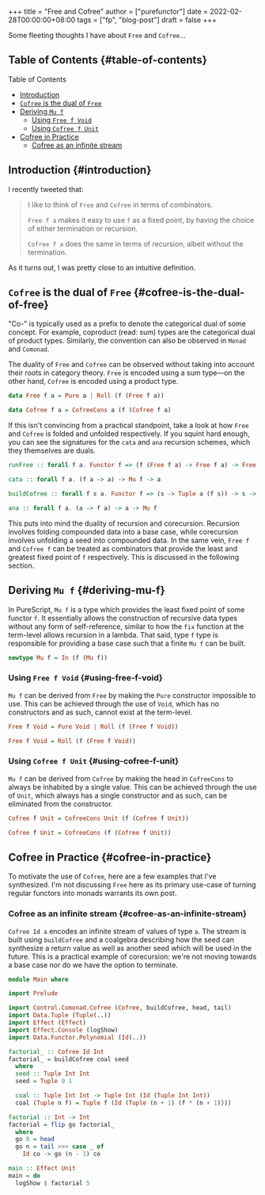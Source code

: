 +++
title = "Free and Cofree"
author = ["purefunctor"]
date = 2022-02-28T00:00:00+08:00
tags = ["fp", "blog-post"]
draft = false
+++

Some fleeting thoughts I have about `Free` and `Cofree`...

<!--more-->


## Table of Contents {#table-of-contents}

<div class="ox-hugo-toc toc">

<div class="heading">Table of Contents</div>

- [Introduction](#introduction)
- [`Cofree` is the dual of `Free`](#cofree-is-the-dual-of-free)
- [Deriving `Mu f`](#deriving-mu-f)
    - [Using `Free f Void`](#using-free-f-void)
    - [Using `Cofree f Unit`](#using-cofree-f-unit)
- [Cofree in Practice](#cofree-in-practice)
    - [Cofree as an infinite stream](#cofree-as-an-infinite-stream)

</div>
<!--endtoc-->


## Introduction {#introduction}

I recently tweeted that:

> I like to think of `Free` and `Cofree` in terms of combinators.
>
> `Free f a` makes it easy to use `f` as a fixed point, by having the choice of either termination or recursion.
>
> `Cofree f a` does the same in terms of recursion, albeit without the termination.

As it turns out, I was pretty close to an intuitive definition.


## `Cofree` is the dual of `Free` {#cofree-is-the-dual-of-free}

"Co-" is typically used as a prefix to denote the categorical dual of some concept. For example, coproduct (read: sum) types are the categorical dual of product types. Similarly, the convention can also be observed in `Monad` and `Comonad`.

The duality of `Free` and `Cofree` can be observed without taking into account their roots in category theory. `Free` is encoded using a sum type—on the other hand, `Cofree` is encoded using a product type.

```haskell
data Free f a = Pure a | Roll (f (Free f a))

data Cofree f a = CofreeCons a (f (Cofree f a)
```

If this isn't convincing from a practical standpoint, take a look at how `Free` and `Cofree` is folded and unfolded respectively. If you squint hard enough, you can see the signatures for the `cata` and `ana` recursion schemes, which they themselves are duals.

```haskell
runFree :: forall f a. Functor f => (f (Free f a) -> Free f a) -> Free f a -> a

cata :: forall f a. (f a -> a) -> Mu f -> a

buildCofree :: forall f s a. Functor f => (s -> Tuple a (f s)) -> s -> Cofree f a

ana :: forall f a. (a -> f a) -> a -> Mu f
```

This puts into mind the duality of recursion and corecursion. Recursion involves folding compounded data into a base case, while corecursion involves unfolding a seed into compounded data. In the same vein, `Free f` and `Cofree f` can be treated as combinators that provide the least and greatest fixed point of `f` respectively. This is discussed in the following section.


## Deriving `Mu f` {#deriving-mu-f}

In PureScript, `Mu f` is a type which provides the least fixed point of some functor `f`. It essentially allows the construction of recursive data types without any form of self-reference, similar to how the `fix` function at the term-level allows recursion in a lambda. That said, type `f` type is responsible for providing a base case such that a finite `Mu f` can be built.

```haskell
newtype Mu f = In (f (Mu f))
```


### Using `Free f Void` {#using-free-f-void}

`Mu f` can be derived from `Free` by making the `Pure` constructor impossible to use. This can be achieved through the use of `Void`, which has no constructors and as such, cannot exist at the term-level.

```haskell
Free f Void = Pure Void | Roll (f (Free f Void))

Free f Void = Roll (f (Free f Void))
```


### Using `Cofree f Unit` {#using-cofree-f-unit}

`Mu f` can be derived from `Cofree` by making the head in `CofreeCons` to always be inhabited by a single value. This can be achieved through the use of `Unit`, which always has a single constructor and as such, can be eliminated from the constructor.

```haskell
Cofree f Unit = CofreeCons Unit (f (Cofree f Unit))

Cofree f Unit = CofreeCons (f (Cofree f Unit))
```


## Cofree in Practice {#cofree-in-practice}

To motivate the use of `Cofree`, here are a few examples that I've synthesized. I'm not discussing `Free` here as its primary use-case of turning regular functors into monads warrants its own post.


### Cofree as an infinite stream {#cofree-as-an-infinite-stream}

`Cofree Id a` encodes an infinite stream of values of type `a`. The stream is built using `buildCofree` and a coalgebra describing how the seed can synthesize a return value as well as another seed which will be used in the future. This is a practical example of corecursion: we're not moving towards a base case nor do we have the option to terminate.

```haskell
module Main where

import Prelude

import Control.Comonad.Cofree (Cofree, buildCofree, head, tail)
import Data.Tuple (Tuple(..))
import Effect (Effect)
import Effect.Console (logShow)
import Data.Functor.Polynomial (Id(..))

factorial_ :: Cofree Id Int
factorial_ = buildCofree coal seed
  where
  seed :: Tuple Int Int
  seed = Tuple 0 1

  coal :: Tuple Int Int -> Tuple Int (Id (Tuple Int Int))
  coal (Tuple n f) = Tuple f (Id (Tuple (n + 1) (f * (n + 1))))

factorial :: Int -> Int
factorial = flip go factorial_
  where
  go 0 = head
  go n = tail >>> case _ of
    Id co -> go (n - 1) co

main :: Effect Unit
main = do
  logShow $ factorial 5
```
